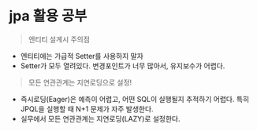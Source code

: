 # jpa 활용 공부
> 엔티티 설계시 주의점

- 엔티티에는 가급적 Setter를 사용하지 말자
- Setter가 모두 열려있다. 변경포인트가 너무 많아서, 유지보수가 어렵다.

> 모든 연관관계는 지연로딩으로 설정!
- 즉시로딩(Eager)은 예측이 어렵고, 어떤 SQL이 실행될지 추적하기 어렵다. 특히 JPQL을 실행할 때 N+1 문제가 자주 발생한다.
- 실무에서 모든 연관관계는 지연로딩(LAZY)로 설정한다.
